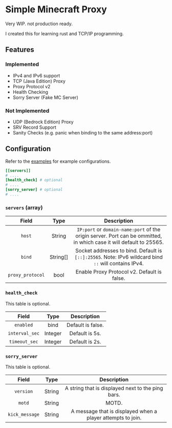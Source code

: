 # Simple Minecraft Proxy

Very WIP. not production ready.

I created this for learning rust and TCP/IP programming.

## Features

### Implemented

- IPv4 and IPv6 support
- TCP (Java Edition) Proxy
- Proxy Protocol v2
- Health Checking
- Sorry Server (Fake MC Server)

### Not Implemented

- UDP (Bedrock Edition) Proxy
- SRV Record Support
- Sanity Checks (e.g. panic when binding to the same address:port)

## Configuration

Refer to the [examples](examples) for example configurations.

```toml
[[servers]]
# ....
[health_check] # optional
# ....
[sorry_server] # optional
# ....
```

### `servers` (array)

|      Field       |   Type   |                                                     Description                                                     |
|:----------------:|:--------:|:-------------------------------------------------------------------------------------------------------------------:|
|      `host`      |  String  | `IP:port` or `domain-name:port` of the origin server. Port can be ommitted, in which case it will default to 25565. |
|      `bind`      | String[] |        Socket addresses to bind. Default is `[::]:25565`. Note: IPv6 wildcard bind `::` will contains IPv4.         |
| `proxy_protocol` |   bool   |                                     Enable Proxy Protocol v2. Default is false.                                     |

### `health_check`

This table is optional.

|     Field      |  Type   |    Description    |
|:--------------:|:-------:|:-----------------:|
|   `enabled`    |  bind   | Default is false. | 
| `interval_sec` | Integer |  Default is 5s.   |
| `timeout_sec`  | Integer |  Default is 2s.   |

### `sorry_server`

This table is optional.

|     Field      |  Type  |                         Description                         |
|:--------------:|:------:|:-----------------------------------------------------------:|
|   `version`    | String |      A string that is displayed next to the ping bars.      |
|     `motd`     | String |                            MOTD.                            |
| `kick_message` | String | A message that is displayed when a player attempts to join. |
